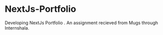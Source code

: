 # NextJs-Portfolio
Developing NextJs Portfolio . An assignment recieved from Mugs through Internshala.
